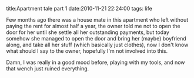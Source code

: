 title:Apartment tale part 1
date:2010-11-21 22:24:00
tags: life

Few months ago there was a house mate in this apartment who left without paying the rent for almost half a year, the owner told me not to open the door for her until she settle all her outstanding payments, but today somehow she managed to open the door and bring her (maybe) boyfriend along, and take all her stuff (which basically just clothes), now I don't know what should I say to the owner, hopefully I'm not involved into this. 

Damn, I was really in a good mood before, playing with my tools, and now that wench just ruined everything.